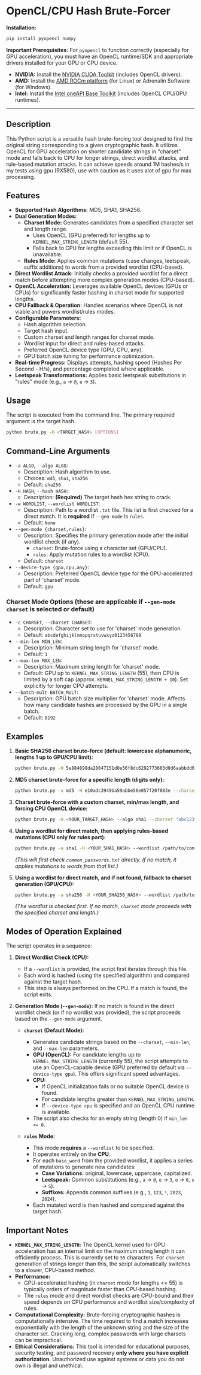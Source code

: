 
# OpenCL/CPU Hash Brute-Forcer

**Installation:**
```bash
pip install pyopencl numpy
```

**Important Prerequisites:**
For `pyopencl` to function correctly (especially for GPU acceleration), you must have an OpenCL runtime/SDK and appropriate drivers installed for your GPU or CPU device.
-   **NVIDIA:** Install the [NVIDIA CUDA Toolkit](https://developer.nvidia.com/cuda-downloads) (includes OpenCL drivers).
-   **AMD:** Install the [AMD ROCm platform](https://rocm.docs.amd.com/en/latest/deploy/linux/index.html) (for Linux) or Adrenalin Software (for Windows).
-   **Intel:** Install the [Intel oneAPI Base Toolkit](https://www.intel.com/content/www/us/en/developer/tools/oneapi/base-toolkit-download.html) (includes OpenCL CPU/GPU runtimes).

---

## Description

This Python script is a versatile hash brute-forcing tool designed to find the original string corresponding to a given cryptographic hash. It utilizes OpenCL for GPU acceleration on shorter candidate strings in "charset" mode and falls back to CPU for longer strings, direct wordlist attacks, and rule-based mutation attacks. It can achieve speeds around 1M hashes/s in my tests using gpu (RX580), use with caution as it uses alot of gpu for max processing.

## Features

-   **Supported Hash Algorithms:** MD5, SHA1, SHA256.
-   **Dual Generation Modes:**
    -   **Charset Mode:** Generates candidates from a specified character set and length range.
        -   Uses OpenCL (GPU preferred) for lengths up to `KERNEL_MAX_STRING_LENGTH` (default 55).
        -   Falls back to CPU for lengths exceeding this limit or if OpenCL is unavailable.
    -   **Rules Mode:** Applies common mutations (case changes, leetspeak, suffix additions) to words from a provided wordlist (CPU-based).
-   **Direct Wordlist Attack:** Initially checks a provided wordlist for a direct match before attempting more complex generation modes (CPU-based).
-   **OpenCL Acceleration:** Leverages available OpenCL devices (GPUs or CPUs) for significantly faster hashing in charset mode for supported lengths.
-   **CPU Fallback & Operation:** Handles scenarios where OpenCL is not viable and powers wordlist/rules modes.
-   **Configurable Parameters:**
    -   Hash algorithm selection.
    -   Target hash input.
    -   Custom charset and length ranges for charset mode.
    -   Wordlist input for direct and rules-based attacks.
    -   Preferred OpenCL device type (GPU, CPU, any).
    -   GPU batch size tuning for performance optimization.
-   **Real-time Progress:** Displays attempts, hashing speed (Hashes Per Second - H/s), and percentage completed where applicable.
-   **Leetspeak Transformations:** Applies basic leetspeak substitutions in "rules" mode (e.g., `a` -> `@`, `e` -> `3`).

## Usage

The script is executed from the command line. The primary required argument is the target hash.

```bash
python brute.py -H <TARGET_HASH> [OPTIONS]
```

## Command-Line Arguments

-   `-a ALGO`, `--algo ALGO`:
    -   Description: Hash algorithm to use.
    -   Choices: `md5`, `sha1`, `sha256`
    -   Default: `sha256`
-   `-H HASH`, `--hash HASH`:
    -   Description: **(Required)** The target hash hex string to crack.
-   `-w WORDLIST`, `--wordlist WORDLIST`:
    -   Description: Path to a wordlist `.txt` file. This list is first checked for a direct match. It is **required** if `--gen-mode` is `rules`.
    -   Default: `None`
-   `--gen-mode {charset,rules}`:
    -   Description: Specifies the primary generation mode after the initial wordlist check (if any).
        -   `charset`: Brute-force using a character set (GPU/CPU).
        -   `rules`: Apply mutation rules to a wordlist (CPU).
    -   Default: `charset`
-   `--device-type {gpu,cpu,any}`:
    -   Description: Preferred OpenCL device type for the GPU-accelerated part of 'charset' mode.
    -   Default: `gpu`

### Charset Mode Options (these are applicable if `--gen-mode charset` is selected or default)

-   `-c CHARSET`, `--charset CHARSET`:
    -   Description: Character set to use for 'charset' mode generation.
    -   Default: `abcdefghijklmnopqrstuvwxyz0123456789`
-   `--min-len MIN_LEN`:
    -   Description: Minimum string length for 'charset' mode.
    -   Default: `1`
-   `--max-len MAX_LEN`:
    -   Description: Maximum string length for 'charset' mode.
    -   Default: GPU up to `KERNEL_MAX_STRING_LENGTH` (55), then CPU is limited by a soft cap (approx. `KERNEL_MAX_STRING_LENGTH + 10`). Set explicitly for longer CPU attempts.
-   `--batch-mult BATCH_MULT`:
    -   Description: GPU batch size multiplier for 'charset' mode. Affects how many candidate hashes are processed by the GPU in a single batch.
    -   Default: `8192`

## Examples

1.  **Basic SHA256 charset brute-force (default: lowercase alphanumeric, lengths 1 up to GPU/CPU limit):**
    ```bash
    python brute.py -H 5e884898da28047151d0e56f8dc6292773603d0d6aabbdd62a11ef721d1542d8
    ```

2.  **MD5 charset brute-force for a specific length (digits only):**
    ```bash
    python brute.py -a md5 -H e10adc3949ba59abbe56e057f20f883e --charset "0123456789" --min-len 6 --max-len 6
    ```

3.  **Charset brute-force with a custom charset, min/max length, and forcing CPU OpenCL device:**
    ```bash
    python brute.py -H <YOUR_TARGET_HASH> --algo sha1 --charset "abc123!@" --min-len 4 --max-len 5 --device-type cpu
    ```

4.  **Using a wordlist for direct match, then applying rules-based mutations (CPU only for rules part):**
    ```bash
    python brute.py -a sha1 -H <YOUR_SHA1_HASH> --wordlist /path/to/common_passwords.txt --gen-mode rules
    ```
    *(This will first check `common_passwords.txt` directly. If no match, it applies mutations to words from that list.)*

5.  **Using a wordlist for direct match, and if not found, fallback to charset generation (GPU/CPU):**
    ```bash
    python brute.py -a sha256 -H <YOUR_SHA256_HASH> --wordlist /path/to/my_list.txt --gen-mode charset --charset "abcdef" --min-len 3 --max-len 5
    ```
    *(The wordlist is checked first. If no match, `charset` mode proceeds with the specified charset and length.)*

## Modes of Operation Explained

The script operates in a sequence:

1.  **Direct Wordlist Check (CPU):**
    -   If a `--wordlist` is provided, the script first iterates through this file.
    -   Each word is hashed (using the specified algorithm) and compared against the target hash.
    -   This step is always performed on the CPU. If a match is found, the script exits.

2.  **Generation Mode (`--gen-mode`):**
    If no match is found in the direct wordlist check (or if no wordlist was provided), the script proceeds based on the `--gen-mode` argument.

    *   **`charset` (Default Mode):**
        -   Generates candidate strings based on the `--charset`, `--min-len`, and `--max-len` parameters.
        -   **GPU (OpenCL):** For candidate lengths up to `KERNEL_MAX_STRING_LENGTH` (currently 55), the script attempts to use an OpenCL-capable device (GPU preferred by default via `--device-type gpu`). This offers significant speed advantages.
        -   **CPU:**
            -   If OpenCL initialization fails or no suitable OpenCL device is found.
            -   For candidate lengths greater than `KERNEL_MAX_STRING_LENGTH`.
            -   If `--device-type cpu` is specified and an OpenCL CPU runtime is available.
        -   The script also checks for an empty string (length 0) if `min_len <= 0`.

    *   **`rules` Mode:**
        -   This mode **requires** a `--wordlist` to be specified.
        -   It operates entirely on the **CPU**.
        -   For each `base_word` from the provided wordlist, it applies a series of mutations to generate new candidates:
            -   **Case Variations:** original, lowercase, uppercase, capitalized.
            -   **Leetspeak:** Common substitutions (e.g., `a` -> `@`, `e` -> `3`, `o` -> `0`, `s` -> `S`).
            -   **Suffixes:** Appends common suffixes (e.g., `1`, `123`, `!`, `2023`, `2024`).
        -   Each mutated word is then hashed and compared against the target hash.

## Important Notes

-   **`KERNEL_MAX_STRING_LENGTH`:** The OpenCL kernel used for GPU acceleration has an internal limit on the maximum string length it can efficiently process. This is currently set to `55` characters. For `charset` generation of strings longer than this, the script automatically switches to a slower, CPU-based method.
-   **Performance:**
    -   GPU-accelerated hashing (in `charset` mode for lengths <= 55) is typically orders of magnitude faster than CPU-based hashing.
    -   The `rules` mode and direct wordlist checks are CPU-bound and their speed depends on CPU performance and wordlist size/complexity of rules.
-   **Computational Complexity:** Brute-forcing cryptographic hashes is computationally intensive. The time required to find a match increases exponentially with the length of the unknown string and the size of the character set. Cracking long, complex passwords with large charsets can be impractical.
-   **Ethical Considerations:** This tool is intended for educational purposes, security testing, and password recovery **only where you have explicit authorization**. Unauthorized use against systems or data you do not own is illegal and unethical.
```
